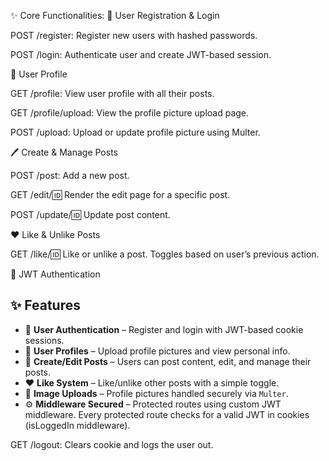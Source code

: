✨ Core Functionalities:
📝 User Registration & Login

POST /register: Register new users with hashed passwords.

POST /login: Authenticate user and create JWT-based session.

👤 User Profile

GET /profile: View user profile with all their posts.

GET /profile/upload: View the profile picture upload page.

POST /upload: Upload or update profile picture using Multer.

🖊️ Create & Manage Posts

POST /post: Add a new post.

GET /edit/:id: Render the edit page for a specific post.

POST /update/:id: Update post content.

❤️ Like & Unlike Posts

GET /like/:id: Like or unlike a post. Toggles based on user’s previous action.

🔐 JWT Authentication

## ✨ Features

- 🔐 **User Authentication** – Register and login with JWT-based cookie sessions.
- 👤 **User Profiles** – Upload profile pictures and view personal info.
- 📝 **Create/Edit Posts** – Users can post content, edit, and manage their posts.
- ❤️ **Like System** – Like/unlike other posts with a simple toggle.
- 📸 **Image Uploads** – Profile pictures handled securely via `Multer`.
- ⚙️ **Middleware Secured** – Protected routes using custom JWT middleware.
Every protected route checks for a valid JWT in cookies (isLoggedIn middleware).

GET /logout: Clears cookie and logs the user out.
